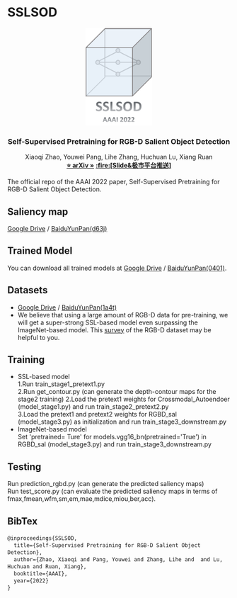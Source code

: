 # SSLSOD
<p align="center">
  <img src="./image/logo.png" alt="Logo" width="150" height="auto">


  <h3 align="center">Self-Supervised Pretraining for RGB-D Salient Object Detection</h3>

  <p align="center">
    Xiaoqi Zhao, Youwei Pang, Lihe Zhang, Huchuan Lu, Xiang Ruan
    <br />
    <a href="https://arxiv.org/abs/2101.12482"><strong>⭐ arXiv »</strong></a>
    <a href="https://mp.weixin.qq.com/s?__biz=MzI5MDUyMDIxNA==&mid=2247591348&idx=2&sn=34a95dbbd14b7adfd508f12899ac27a2&chksm=ec1d884ddb6a015b71612bf16227bed8c69db4074585f712c1dc7dceb7859641088441ff9753&mpshare=1&scene=1&srcid=0112O4ivFbyChzTTH4vKU91t&sharer_sharetime=1646716025907&sharer_shareid=0ffc6ac03af605267e92344350efdb83&exportkey=AxNWDL6LKSsLK6MxSNkSF88%3D&acctmode=0&pass_ticket=TXKuWY6yeluRhUKTt0pk10ycuy%2BMsyJV6%2BXdxFjTtusuYyJMVPywg38icEXhKktM&wx_header=0#rd"><strong>:fire:[Slide&极市平台推送]</strong></a>
    <br /> 
  </p>
</p>

The official repo of the AAAI 2022 paper, Self-Supervised Pretraining for RGB-D Salient Object Detection.
## Saliency map
[Google Drive](https://drive.google.com/file/d/1i5OElgml76p76N2l9eYlFc4Bm8jOlxUk/view?usp=sharing) / [BaiduYunPan(d63j)](https://pan.baidu.com/s/1qifMM7wgR5gPhb6ZlRU9Zw) 
## Trained Model
You can download all trained models at [Google Drive](https://drive.google.com/file/d/1mxX4yk6yOCTapJ_dn_5nZhnb8IpvzEt0/view?usp=sharing) / [BaiduYunPan(0401)](https://pan.baidu.com/s/1zruPGxeR-7j4bfNSrzU5Lg).  
## Datasets
* [Google Drive](https://drive.google.com/file/d/1Nxm8wr2jSW-Ntqu8cdm4GfZPVOClJbZE/view?usp=sharing) / [BaiduYunPan(1a4t)](https://pan.baidu.com/s/1DUHzxs4JP4hzWJIoz4Lqyg)  
*  We believe that using a large amount of RGB-D data for pre-training, we will get a super-strong SSL-based model even surpassing the ImageNet-based model. This [survey](https://arxiv.org/pdf/2201.05761.pdf) of the RGB-D dataset may be helpful to you.
## Training
* SSL-based model  
1.Run train_stage1_pretext1.py  
2.Run get_contour.py (can generate the depth-contour maps for the stage2 training)
2.Load the pretext1 weights for Crossmodal_Autoendoer (model_stage1.py) and  run train_stage2_pretext2.py  
3.Load the pretext1 and pretext2 weights for RGBD_sal (model_stage3.py) as initialization and  run train_stage3_downstream.py  
* ImageNet-based model  
Set 'pretrained= Ture' for models.vgg16_bn(pretrained='True') in RGBD_sal (model_stage3.py) and run train_stage3_downstream.py  
## Testing  
Run prediction_rgbd.py (can generate the predicted saliency maps)  
Run test_score.py (can evaluate the predicted saliency maps in terms of fmax,fmean,wfm,sm,em,mae,mdice,miou,ber,acc). 
## BibTex
```
@inproceedings{SSLSOD,
  title={Self-Supervised Pretraining for RGB-D Salient Object Detection},
  author={Zhao, Xiaoqi and Pang, Youwei and Zhang, Lihe and  and Lu, Huchuan and Ruan, Xiang},
  booktitle={AAAI},
  year={2022}
}
```
